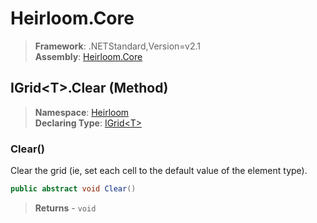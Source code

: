 # Heirloom.Core

> **Framework**: .NETStandard,Version=v2.1  
> **Assembly**: [Heirloom.Core][0]

## IGrid\<T>.Clear (Method)

> **Namespace**: [Heirloom][0]  
> **Declaring Type**: [IGrid\<T>][1]

### Clear()

Clear the grid (ie, set each cell to the default value of the element type).

```cs
public abstract void Clear()
```

> **Returns** - `void`

[0]: ../../../Heirloom.Core.md
[1]: ../IGrid[T].md

